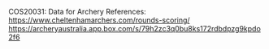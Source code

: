 COS20031: Data for Archery
References: 
https://www.cheltenhamarchers.com/rounds-scoring/
https://archeryaustralia.app.box.com/s/79h2zc3q0bu8ks172rdbdpzg9kpdo2f6
